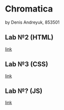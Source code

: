 # Chromatica
by Denis Andreyuk, 853501

## Lab №2 (HTML)
[link](https://rareroar.github.io/Chromatica/HTML/)

## Lab №3 (CSS)
[link](https://rareroar.github.io/Chromatica/CSS/)

## Lab №? (JS)
[link](https://rareroar.github.io/Chromatica/JS/)
